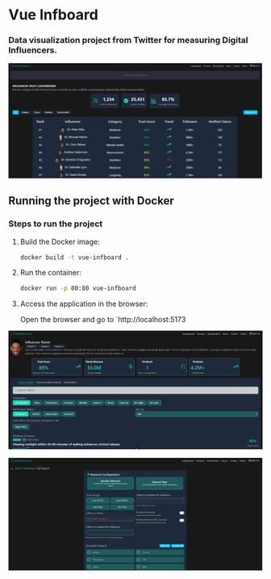# Vue Infboard
### Data visualization project from Twitter for measuring Digital Influencers.

![alt text](public/doc/screenone.png)

## Running the project with Docker

### Steps to run the project

1. Build the Docker image:

    ```sh
    docker build -t vue-infboard .
    ```

2. Run the container:

    ```sh
    docker run -p 80:80 vue-infboard
    ```

3. Access the application in the browser:

    Open the browser and go to `http://localhost:5173

![alt text](public/doc/screenthree.png)

![alt text](public/doc/screentwo.png)